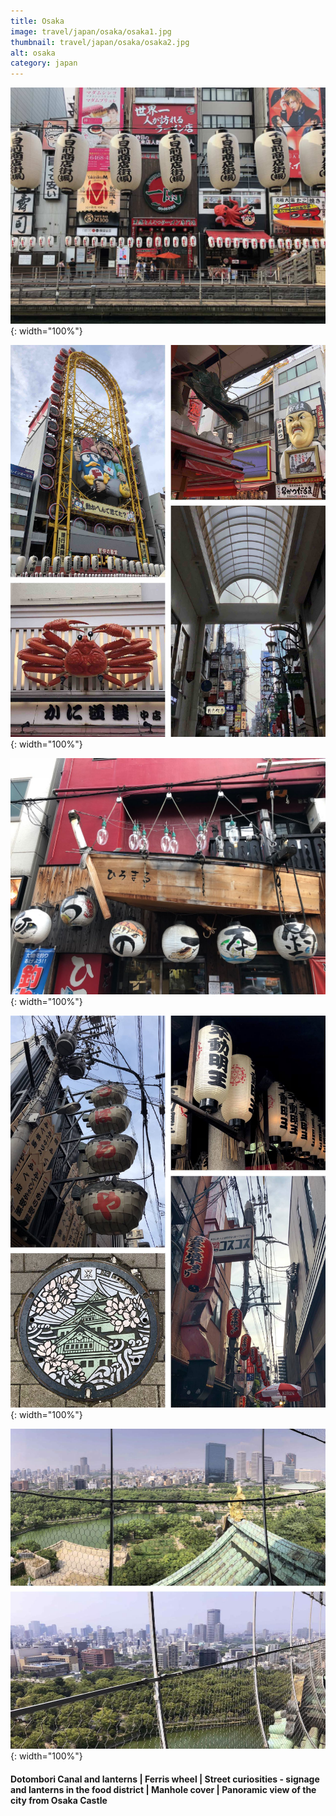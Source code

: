 ```yaml
---
title: Osaka
image: travel/japan/osaka/osaka1.jpg
thumbnail: travel/japan/osaka/osaka2.jpg
alt: osaka
category: japan
---
```


![canal lanterns](./assets/img/travel/japan/osaka/osaka2.jpg){: width="100%"}

![ferris wheel and street signs](./assets/img/travel/japan/osaka/osaka3.jpg){: width="100%"}

![street food lanterns](./assets/img/travel/japan/osaka/osaka4.jpg){: width="100%"}

![street food lanterns](./assets/img/travel/japan/osaka/osaka5.jpg){: width="100%"}

![osaka panorama](./assets/img/travel/japan/osaka/osaka6a.jpg){: width="100%"}

#### Dotombori Canal and lanterns | Ferris wheel | Street curiosities - signage and lanterns in the food district | Manhole cover | Panoramic view of the city from Osaka Castle
